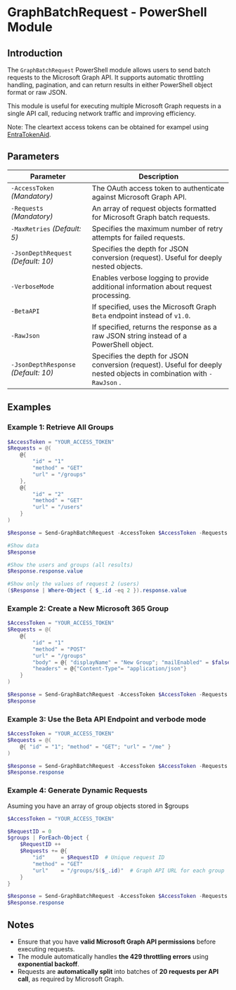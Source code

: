# GraphBatchRequest - PowerShell Module

## Introduction

The `GraphBatchRequest` PowerShell module allows users to send batch requests to the Microsoft Graph API.
It supports automatic throttling handling, pagination, and can return results in either PowerShell object format or raw JSON.

This module is useful for executing multiple Microsoft Graph requests in a single API call, reducing network traffic and improving efficiency.

Note: The cleartext access tokens can be obtained for exampel using [EntraTokenAid](https://github.com/zh54321/EntraTokenAid).

## Parameters

| Parameter                    | Description                                                                                 |
| ---------------------------- | ------------------------------------------------------------------------------------------- |
| `-AccessToken` *(Mandatory)* | The OAuth access token to authenticate against Microsoft Graph API.                         |
| `-Requests` *(Mandatory)*    | An array of request objects formatted for Microsoft Graph batch requests.                   |
| `-MaxRetries` *(Default: 5)* | Specifies the maximum number of retry attempts for failed requests.                         |
| `-JsonDepthRequest` *(Default: 10)* | Specifies the depth for JSON conversion (request). Useful for deeply nested objects. |
| `-VerboseMode`               | Enables verbose logging to provide additional information about request processing.         |
| `-BetaAPI`                   | If specified, uses the Microsoft Graph `Beta` endpoint instead of `v1.0`.                   |
| `-RawJson`                   | If specified, returns the response as a raw JSON string instead of a PowerShell object.     |
| `-JsonDepthResponse` *(Default: 10)* | Specifies the depth for JSON conversion (request). Useful for deeply nested objects in combination with `-RawJson` .  |

## Examples

### Example 1: **Retrieve All Groups**

```powershell
$AccessToken = "YOUR_ACCESS_TOKEN"
$Requests = @(
    @{ 
        "id" = "1"
        "method" = "GET"
        "url" = "/groups" 
    },
    @{ 
        "id" = "2"
        "method" = "GET"
        "url" = "/users" 
    }
)

$Response = Send-GraphBatchRequest -AccessToken $AccessToken -Requests $Requests

#Show data
$Response

#Show the users and groups (all results)
$Response.response.value

#Show only the values of request 2 (users)
($Response | Where-Object { $_.id -eq 2 }).response.value
```

### Example 2: **Create a New Microsoft 365 Group**

```powershell
$AccessToken = "YOUR_ACCESS_TOKEN"
$Requests = @(
    @{ 
        "id" = "1"
        "method" = "POST"
        "url" = "/groups"
        "body" = @{ "displayName" = "New Group"; "mailEnabled" = $false; "mailNickname" = "whatever"; "securityEnabled" = $true }
        "headers" = @{"Content-Type"= "application/json"} 
    }
)

$Response = Send-GraphBatchRequest -AccessToken $AccessToken -Requests $Requests -RawJson
$Response
```

### Example 3: **Use the Beta API Endpoint and verbode mode**

```powershell
$AccessToken = "YOUR_ACCESS_TOKEN"
$Requests = @(
    @{ "id" = "1"; "method" = "GET"; "url" = "/me" }
)

$Response = Send-GraphBatchRequest -AccessToken $AccessToken -Requests $Requests -BetaAPI -VerboseMode
$Response.response
```

### Example 4: **Generate Dynamic Requests**

Asuming you have an array of group objects stored in $groups
```powershell
$AccessToken = "YOUR_ACCESS_TOKEN"

$RequestID = 0
$groups | ForEach-Object {
    $RequestID ++
    $Requests += @{
        "id"     = $RequestID  # Unique request ID
        "method" = "GET"
        "url"    = "/groups/$($_.id)"  # Graph API URL for each group
    }
}

$Response = Send-GraphBatchRequest -AccessToken $AccessToken -Requests $Requests -VerboseMode
$Response.response
```

## Notes

- Ensure that you have **valid Microsoft Graph API permissions** before executing requests.
- The module automatically handles **the 429 throttling errors** using **exponential backoff**.
- Requests are **automatically split** into batches of **20 requests per API call**, as required by Microsoft Graph.